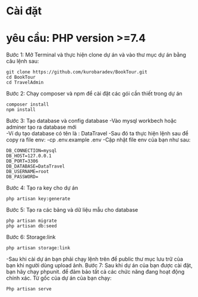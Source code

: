 # Cài đặt
# yêu cầu: PHP version >=7.4
Bước 1: Mở Terminal và thực hiện clone dự án và vào thư mục dự án bằng câu lệnh sau:

    git clone https://github.com/kurobaradev/BookTour.git
    cd BookTour
    cd TravelAdmin 
Bước 2: Chạy composer và npm để cài đặt các gói cần thiết trong dự án

    composer install
    npm install  
Bước 3: Tạo database và config database
-Vào mysql workbech hoặc adminer tạo ra database mới   
-Ví dụ tạo database có tên là : DataTravel
-Sau đó ta thực hiện lệnh sau để copy ra file env:
-cp .env.example .env
-Cập nhật file env của bạn như sau:  

    DB_CONNECTION=mysql          
    DB_HOST=127.0.0.1            
    DB_PORT=3306                 
    DB_DATABASE=DataTravel
    DB_USERNAME=root             
    DB_PASSWORD=   
Bước 4: Tạo ra key cho dự án

    php artisan key:generate
Bước 5: Tạo ra các bảng và dữ liệu mẫu cho database

    php artisan migrate
    php artisan db:seed
Bước 6: Storage:link

    php artisan storage:link
-Sau khi cài dự án bạn phải chạy lệnh trên để public thư mục lưu trữ của bạn khi người dùng upload ảnh.
Bước 7: Sau khi dự án của bạn được cài đặt, bạn hãy chạy phpunit. để đảm bảo tất cả các chức năng đang hoạt động chính xác. Từ gốc của dự án của bạn chạy:

    Php artisan serve
